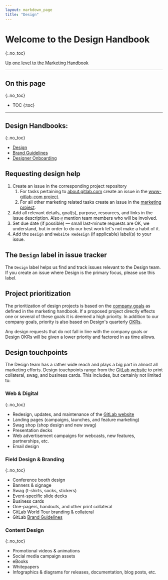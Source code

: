 ```yaml
---
layout: markdown_page
title: "Design"
---
```

# Welcome to the Design Handbook
{:.no_toc}

[Up one level to the Marketing Handbook](/handbook/marketing/)    

----

## On this page
{:.no_toc}

- TOC
{:toc}

----

## Design Handbooks:
{:.no_toc}

- [Design](/handbook/marketing/design/)  
- [Brand Guidelines](/handbook/marketing/design/brand-guidelines/)
- [Designer Onboarding](/handbook/designer-onboarding)

## Requesting design help

1. Create an issue in the corresponding project repository
    1. For tasks pertaining to [about.gitlab.com](about.gitlab.com) create an issue in the [www-gitlab-com project](https://gitlab.com/gitlab-com/www-gitlab-com/issues).
    1. For all other marketing related tasks create an issue in the [marketing project](https://gitlab.com/gitlab-com/marketing/issues).
1. Add all relevant details, goal(s), purpose, resources, and links in the issue description. Also `@` mention team members who will be involved.
1. Set due date (if possible) — small last-minute requests are OK, we understand, but in order to do our best work let's not make a habit of it.
1. Add the `Design` and `Website Redesign` (if applicable) label(s) to your issue.

## The `Design` label in issue tracker

The `Design` label helps us find and track issues relevant to the Design team. If you create an issue where Design is the primary focus, please use this label.

## Project prioritization

The prioritization of design projects is based on the [company goals](/handbook/marketing/#focus-for-q3-and-q4) as defined in the marketing handbook. If a proposed project directly effects one or several of these goals it is deemed a high priority. In addition to our company goals, priority is also based on Design's quarterly [OKRs](/handbook/marketing/#okrs).

Any design requests that do not fall in line with the company goals or Design OKRs will be given a lower priority and factored in as time allows.

## Design touchpoints

The Design team has a rather wide reach and plays a big part in almost all marketing efforts. Design touchpoints range from the [GitLab website](about.gitlab.com) to print collateral, swag, and business cards. This includes, but certainly not limited to:

### Web & Digital
{:.no_toc}
- Redesign, updates, and maintenance of the [GitLab website](about.gitlab.com)
- Landing pages (campaigns, launches, and feature marketing)
- Swag shop (shop design and new swag)
- Presentation decks
- Web advertisement campaigns for webcasts, new features, partnerships, etc.
- Email design

### Field Design & Branding
{:.no_toc}
- Conference booth design
- Banners & signage
- Swag (t-shirts, socks, stickers)
- Event-specific slide decks
- Business cards
- One-pagers, handouts, and other print collateral
- GitLab World Tour branding & collateral
- GitLab [Brand Guidelines](/handbook/marketing/design/brand-guidelines/)

### Content Design
{:.no_toc}
- Promotional videos & animations
- Social media campaign assets
- eBooks
- Whitepapers
- Infographics & diagrams for releases, documentation, blog posts, etc.
